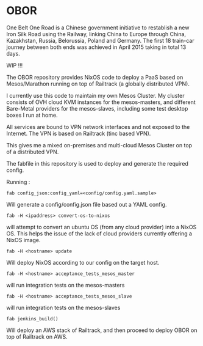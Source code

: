 # OBOR
One Belt One Road is a Chinese government initiative to restablish a new Iron Silk Road using the Railway, linking China to Europe through China, Kazakhstan, Russia, Belorussia, Poland and Germany.  The first 18 train-car journey between both ends was achieved in April 2015 taking in total 13 days.


WIP !!!

The OBOR repository provides NixOS code to deploy a PaaS based on Mesos/Marathon
running on top of Railtrack (a globally distributed VPN).

I currently use this code to maintain my own Mesos Cluster. My cluster consists
of OVH cloud KVM instances for the mesos-masters, and different Bare-Metal providers
for the mesos-slaves, including some test desktop boxes I run at home.

All services are bound to VPN network interfaces and not exposed to the Internet.
The VPN is based on Railtrack (tinc based VPN).

This gives me a mixed on-premises and multi-cloud Mesos Cluster on top of a distributed VPN.


The fabfile in this repository is used to deploy and generate the required config.

Running :
``` 
fab config_json:config_yaml=<config/config.yaml.sample>
```

Will generate a config/config.json file based out a YAML config.


```
fab -H <ipaddress> convert-os-to-nixos 
```

will attempt to convert an ubuntu OS (from any cloud provider) into a NixOS OS.
This helps the issue of the lack of cloud providers currently offering a NixOS image.

```
fab -H <hostname> update
```

Will deploy NixOS according to our config on the target host.


```
fab -H <hostname> acceptance_tests_mesos_master
```

will run integration tests on the mesos-masters


```
fab -H <hostname> acceptance_tests_mesos_slave
```

will run integration tests on the mesos-slaves


```
fab jenkins_build()
```

Will deploy an AWS stack of Railtrack, and then proceed to deploy OBOR
on top of Railtrack on AWS.
